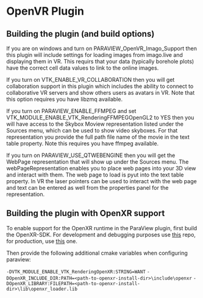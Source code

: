# OpenVR Plugin

## Building the plugin (and build options)

If you are on windows and turn on PARAVIEW_OpenVR_Imago_Support then this
plugin will include settings for loading images from imago.live and
displaying them in VR. This requirs that your data (typically borehole
plots) have the correct cell data values to link to the online images.

If you turn on VTK_ENABLE_VR_COLLABORATION then you will get collaboration
support in this plugin which includes the ability to connect to
collaborative VR servers and show others users as avatars in VR. Note that
this option requires you have libzmq available.

If you turn on PARAVIEW_ENABLE_FFMPEG and set
VTK_MODULE_ENABLE_VTK_RenderingFFMPEGOpenGL2 to YES then you will have access
to the Skybox Moview representation listed under the Sources menu, which can
be used to show video skyboxes. For that representation you provide the full
path file name of the movie in the text table property. Note this requires
you have ffmpeg available.

If you turn on PARAVIEW_USE_QTWEBENGINE then you will get the WebPage
representation that will show up under the Sources menu. The
webPageRepresentation enables you to place web pages into your 3D view and
interact with them. The web page to load is pyut into the text table
property. In VR the laser pointers can be used to interact with the web page
and text can be entered as well from the properties panel for the
representation.

## Building the plugin with OpenXR support

To enable support for the OpenXR runtime in the ParaView plugin, first build
the OpenXR-SDK.  For development and debugging purposes use
[this](https://github.com/KhronosGroup/OpenXR-SDK-Source) repo, for
production, use [this](https://github.com/KhronosGroup/OpenXR-SDK) one.

Then provide the following additional cmake variables when configuring
paraview:

`-DVTK_MODULE_ENABLE_VTK_RenderingOpenXR:STRING=WANT`
`-DOpenXR_INCLUDE_DIR:PATH=<path-to-openxr-install-dir>\include\openxr`
`-DOpenXR_LIBRARY:FILEPATH=<path-to-openxr-install-dir>\lib\openxr_loader.lib`
